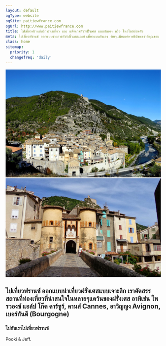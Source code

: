 ```yaml
---
layout: default
ogType: website
ogSite: paitiewfrance.com
ogUrl: http://www.paitiewfrance.com
title: ไปเที่ยวฟรานซ์บริการนำเที่ยว และ แพ็คเกจทัวร์ฝรั่งเศส แบบกันเอง หรือ ในสไตล์ส่วนตัว 
meta: ไปเที่ยวฟรานซ์ ออกแบบรายการทัวร์ฝรั่งเศสและนำเที่ยวแบบกันเอง ง่ายๆเเพียงแค่หาทริปของเราที่คุณชอบ อ่านโปรแกรมเที่ยวและอีเมล์หาเราเพื่อจองวันและเดือน เราก็จะได้ไปสนุกด้วยกันที่ฝรั่งเศส
class: home
sitemap:
  priority: 1
  changefreq: 'daily'
---
```


<div class="intro-picture">
    <img src="./img/provence/entrevaux-town.jpg" alt="ไปเที่ยวฟรานส์ " id="one">
    <img src="./img/provence/entrevaux.jpg" alt="ไปเที่ยวฟรานส์ " id="two">
</div>


##  ไปเที่ยวฟรานซ์ ออกแบบนำเที่ยวฝรั่งเศสแบบเจาะลึก เราคัดสรรสถานที่ท่องเที่ยวที่น่าสนใจในหลายๆแคว้นของฝรั่งเศส อาทิเช่น โพรวองซ์ แอล์ป โก๊ต ดาร์ซูร์, คานส์ Cannes, อาวิญญง Avignon, เบอร์กันดี (Bourgogne)

### ไปกับเราไปเที่ยวฟรานซ์


Pooki & Jeff.  



